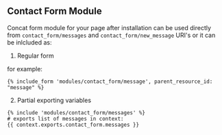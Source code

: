 ## Contact Form Module

Concat form module for your page after installation can be used directly from
`contact_form/messages` and `contact_form/new_message` URI's or it can be inlcluded as:

1. Regular form

for example:

```liquid
{% include_form 'modules/contact_form/message', parent_resource_id: "message" %}
```


2. Partial exporting variables

```liquid
{% include 'modules/contact_form/messages' %}
# exports list of messages in context:
{{ context.exports.contact_form.messages }}
```
